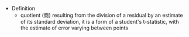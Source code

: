 - Definition
	- quotient (商) resulting from the division of a residual by an estimate of its standard deviation, it is a form of a student's t-statistic, with the estimate of error varying between points